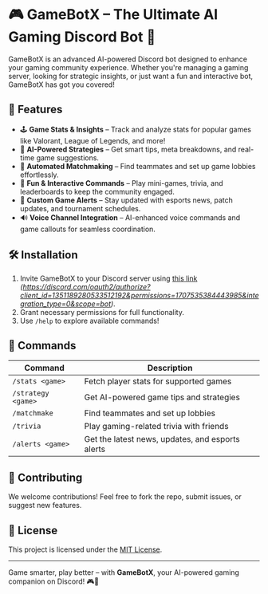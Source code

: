 # 🎮 GameBotX – The Ultimate AI Gaming Discord Bot 🤖

GameBotX is an advanced AI-powered Discord bot designed to enhance your gaming
community experience. Whether you're managing a gaming server, looking for
strategic insights, or just want a fun and interactive bot, GameBotX has got you
covered!

## 🚀 Features

- 🕹️ **Game Stats & Insights** – Track and analyze stats for popular games like
  Valorant, League of Legends, and more!
- 🎯 **AI-Powered Strategies** – Get smart tips, meta breakdowns, and real-time
  game suggestions.
- 🤖 **Automated Matchmaking** – Find teammates and set up game lobbies
  effortlessly.
- 🎉 **Fun & Interactive Commands** – Play mini-games, trivia, and leaderboards
  to keep the community engaged.
- 📢 **Custom Game Alerts** – Stay updated with esports news, patch updates, and
  tournament schedules.
- 🔊 **Voice Channel Integration** – AI-enhanced voice commands and game
  callouts for seamless coordination.

## 🛠 Installation

1. Invite GameBotX to your Discord server using [this link](#)
   _(https://discord.com/oauth2/authorize?client_id=1351189280533512192&permissions=1707535384443985&integration_type=0&scope=bot)_.
2. Grant necessary permissions for full functionality.
3. Use `/help` to explore available commands!

## 📝 Commands

| Command            | Description                                      |
| ------------------ | ------------------------------------------------ |
| `/stats <game>`    | Fetch player stats for supported games           |
| `/strategy <game>` | Get AI-powered game tips and strategies          |
| `/matchmake`       | Find teammates and set up lobbies                |
| `/trivia`          | Play gaming-related trivia with friends          |
| `/alerts <game>`   | Get the latest news, updates, and esports alerts |

## 🤝 Contributing

We welcome contributions! Feel free to fork the repo, submit issues, or suggest
new features.

## 📜 License

This project is licensed under the [MIT License](LICENSE).

---

Game smarter, play better – with **GameBotX**, your AI-powered gaming companion
on Discord! 🎮🚀
